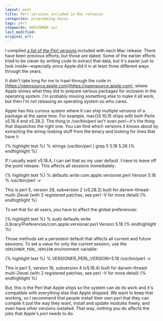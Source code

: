 ```yaml
---
layout: post
title: Perl versions included in Mac releases
categories: programming macos
tags: perl
stopwords: VERSIONER usr
last_modified:
original_url:
---
```


I compiled [a list of the Perl versions](https://github.com/briandfoy/mac-perl-versions) included with each Mac release. There have been previous efforts, but those are dated. Some of the earlier efforts tried to be clever by writing code to extract that data, but it's easier just to look inside—especially since Apple did it in at least three different ways through the years.

It didn't take long for me to trawl through the code in [https://opensource.apple.com](https://opensource.apple.com), where Apple shows what they did to prepare various packages for inclusion in the operating system. I'm probably missing something else to make it all work, but then I'm not releasing an operating system so who cares.

Apple has this curious system where it can ship multiple versions of a package at the same time. For example, macOS 10.15 ships with both Perls v5.18.4 and v5.28.2. The thing in */usr/bin/perl* isn't even *perl*—it's the thing that dispatches the right one. You can find which versions it knows about by extracting the string-looking stuff from the binary and looking for lines that have `5`:

{% highlight text %}
% strings /usr/bin/perl | grep 5
5.18
5.28
{% endhighlight %}

If I usually want v5.18.4, I can set that as my user default. I have to leave off the point release. This affects all sessions immediately:

{% highlight text %}
% defaults write com.apple.versioner.perl Version 5.18
% /usr/bin/perl -v

This is perl 5, version 28, subversion 2 (v5.28.2) built for darwin-thread-multi-2level
(with 2 registered patches, see perl -V for more detail)
{% endhighlight %}

To set that for all users, you have to affect the global preferences:

{% highlight text %}
% sudo defaults write /Library/Preferences/com.apple.versioner.perl Version 5.18
{% endhighlight %}

Those methods set a persistent default that affects all current and future sessions. To set a value for only the current session, use the `VERSIONER_PERL_VERSION` environment variable:

{% highlight text %}
% VERSIONER_PERL_VERSION=5.18 /usr/bin/perl -v

This is perl 5, version 18, subversion 4 (v5.18.4) built for darwin-thread-multi-2level
(with 2 registered patches, see perl -V for more detail)
{% endhighlight %}

But, this is the Perl that Apple ships so the system can do its work and it's compatible with everything else that Apple shipped. We want to keep that working, so I recommend that people install their own *perl* that they can compile it just the way they want, install and update modules freely, and even have other versions installed. That way, nothing you do affects the jobs that Apple's *perl* needs to do.
